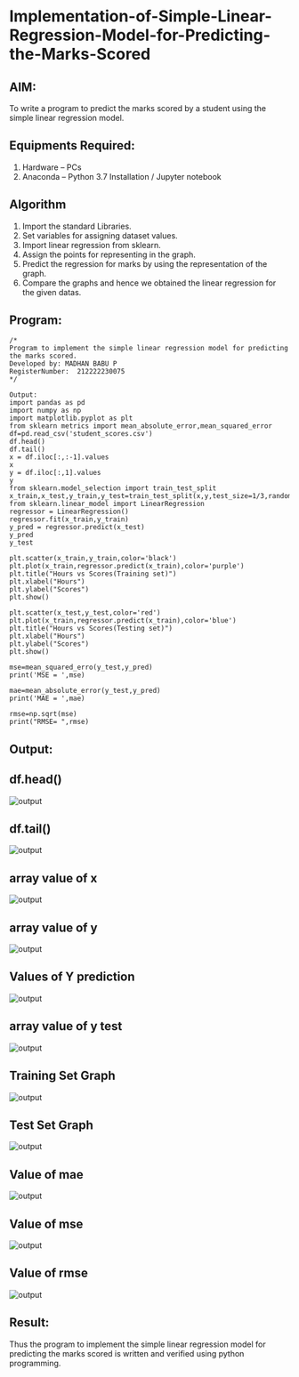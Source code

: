 # Implementation-of-Simple-Linear-Regression-Model-for-Predicting-the-Marks-Scored

## AIM:
To write a program to predict the marks scored by a student using the simple linear regression model.

## Equipments Required:
1. Hardware – PCs
2. Anaconda – Python 3.7 Installation / Jupyter notebook

## Algorithm
1. Import the standard Libraries.
2. Set variables for assigning dataset values.
3. Import linear regression from sklearn.
4. Assign the points for representing in the graph.
5. Predict the regression for marks by using the representation of the graph.
6. Compare the graphs and hence we obtained the linear regression for the given datas.

## Program:
```
/*
Program to implement the simple linear regression model for predicting the marks scored.
Developed by: MADHAN BABU P
RegisterNumber:  212222230075
*/
```
```
Output:
import pandas as pd
import numpy as np
import matplotlib.pyplot as plt
from sklearn metrics import mean_absolute_error,mean_squared_error
df=pd.read_csv('student_scores.csv')
df.head()
df.tail()
x = df.iloc[:,:-1].values
x
y = df.iloc[:,1].values
y
from sklearn.model_selection import train_test_split
x_train,x_test,y_train,y_test=train_test_split(x,y,test_size=1/3,random_state=0)
from sklearn.linear_model import LinearRegression
regressor = LinearRegression()
regressor.fit(x_train,y_train)
y_pred = regressor.predict(x_test)
y_pred
y_test

plt.scatter(x_train,y_train,color='black')
plt.plot(x_train,regressor.predict(x_train),color='purple')
plt.title("Hours vs Scores(Training set)")
plt.xlabel("Hours")
plt.ylabel("Scores")
plt.show()

plt.scatter(x_test,y_test,color='red')
plt.plot(x_train,regressor.predict(x_train),color='blue')
plt.title("Hours vs Scores(Testing set)")
plt.xlabel("Hours")
plt.ylabel("Scores")
plt.show()

mse=mean_squared_erro(y_test,y_pred)
print('MSE = ',mse)

mae=mean_absolute_error(y_test,y_pred)
print('MAE = ',mae)

rmse=np.sqrt(mse)
print("RMSE= ",rmse)
```

## Output:
## df.head() 
![output](./a1.png)
## df.tail()
![output](./b.png)
## array value of x
![output](./c.png)
## array value of y
![output](./d.png)
## Values of Y prediction
![output](./v.png)
## array value of y test
![output](./e.png)
## Training Set Graph
![output](./f.png)
## Test Set Graph
![output](./g.png)
## Value of mae
![output](./h.png)
## Value of mse
![output](./i.png)
## Value of rmse
![output](./j.png)

## Result:
Thus the program to implement the simple linear regression model for predicting the marks scored is written and verified using python programming.
